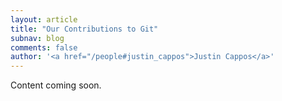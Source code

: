 ```yaml
---
layout: article
title: "Our Contributions to Git"
subnav: blog
comments: false
author: '<a href="/people#justin_cappos">Justin Cappos</a>'
---
```


Content coming soon.
